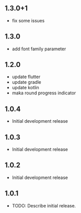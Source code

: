 ## 1.3.0+1

* fix some issues

## 1.3.0

* add font family parameter

## 1.2.0

* update flutter
* update gradle
* update kotlin
* maka round progress indicator

## 1.0.4

* Initial development release

## 1.0.3

* Initial development release

## 1.0.2

* Initial development release

## 1.0.1

* TODO: Describe initial release.
